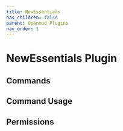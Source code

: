 ```yaml
---
title: NewEssentials
has_children: false
parent: Openmod Plugins
nav_order: 1
---
```


# NewEssentials Plugin

## Commands

## Command Usage

## Permissions